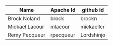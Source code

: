 | Name               | Apache Id  | github id   |
|--------------------|------------|-------------|
| Brock Noland       | brock      | brockn      |
| Mickael Lacour     | mlacour    | mickaellcr  |
| Remy Pecqueur      | rpecqueur  | Lordshinjo  |
